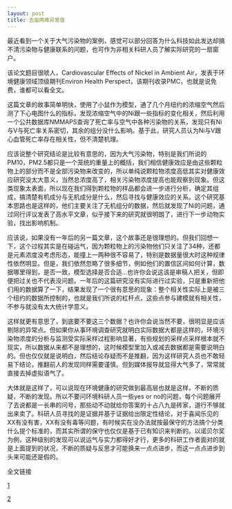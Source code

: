 ```yaml
---
layout: post
title: 去留两难异常值
---
```


最近看到一个关于大气污染物的案例，感觉可以部分回答为什么科技如此发达却搞不清污染物与健康联系的问题，也可作为非相关科研人员了解实际研究的一扇窗户。

该论文题目很唬人，Cardiovascular Effects of Nickel in Ambient Air，发表于环境健康领域顶级期刊Environ Health Perspect，该期刊收录PMC，也就是说免费，谁都可以看全文。

这篇文章的故事简单明快，使用了小鼠作为模型，通了几个月纽约的浓缩空气然后测了下心电图什么的指标，发现浓缩空气中的Ni跟一些指标的变化相关，然后利用一个公共数据库NMMAPS查询了死亡率与空气中各种污染物的关系，发现只有Ni与V与死亡率关系密切，其余的组分没什么影响。基于此，研究人员认为Ni与V跟心血管死亡率存在相关性，但不清楚机理。

应该说整个研究结论是比较有意思的，因为大气污染物，特别是我们所说的PM10，PM2.5都只是一个笼统的重量上的概括，我们相信健康效应是由这些颗粒物上的部分而不是全部污染物来改变的，所以单纯说颗粒物浓度高低其实对健康效应研究没太大意义，当然总浓度高了，相关污染物浓度提高也能观察到现象。但这类现象太表面，所以现在我们得到颗粒物的样品都会进一步进行分析，确定其组成，搞清楚有机成分与无机成分是什么，然后寻找与健康效应的关系。这个研究基本思路也是这样的，他们主要关注了无机组分的数据，然后就发现了Ni的问题，通过同行评议发表了高水平文章，似乎接下来的研究就很明朗了，进行下一步动物实验，找出影响机制。

应该说，如果没有一年后的另一篇文章，这个故事还是很理想的。但我们回想一下，这个过程其实是在碰运气，因为颗粒物上的污染物他们只关注了34种，还都是元素浓度没考虑形态，能撞上一两种很不容易了，特别是数据量很大时这种规律性依然明显。但是，我们依然忽略了很多细节，例如他们的置信区间如何计算，数据哪里得到，是否一致，模型选择是否合适…也许你会说这该是审稿人把关，但即便把过关也不代表没问题。一年后的这篇研究没有实际进行过实验，只是重新把他们用的数据算了一下，结果发现了一个很有意思的现象：整个相关性实际上是被三个纽约的数据所控制的，也就是我们所说的杠杆点，这些点参与建模就有相关性，不参与就没有太大统计学意义。

这样就更有意思了，到底要不要这三个数据？也许你会说当然不要，很明显是应该剔除的异常点。但如果你从事环境调查研究就明白实际数据大都是这样的，环境污染物浓度的分析与监测受实际采样过程影响显著，有些规划的采样点采样根本就不现实，所以数据从来都不是理想的，这时候模型里加入或减去数据都是需要说明白的。但也仅仅就是说明白，然后结论存疑而不是推翻，因为这样研究人员也不敢轻易下结论，推翻前人的发现同样需要谨慎。但到媒体报导就显得大气多了，常常就直接去掉虚拟语气了。

大体就是这样了，可以说现在环境健康的研究做到最高层也就是这样，不断的质疑，不断的发现。所以不要问环境科研人员一些yes or no的问题，每个问题展开了去说都是一长串的问号，那些动不动就给你答案的十占八九是砖家，道行不够就出来卖了。科研人员寻找的是证据并基于证据给出限定性结论，对于喜闻乐见的XX有没有害，XX有没有毒等问题，有时候实在没办法就按最保守的方法搞个分类什么提个标准的，而其实所谓的保守也仅仅是基于已有知识来判断的。以诺贝尔奖为例，这种级别的发现可以说运气与实力都得好才行，更多的科研工作者面对的就是上面提到的状况，不断的质疑与反思才可能换来一点点进步，而这一点点进步到头来可能还是假的。

全文链接

[1](http://www.ncbi.nlm.nih.gov/pmc/articles/PMC1665439/)

[2](http://www.ncbi.nlm.nih.gov/pmc/articles/PMC2137127/)